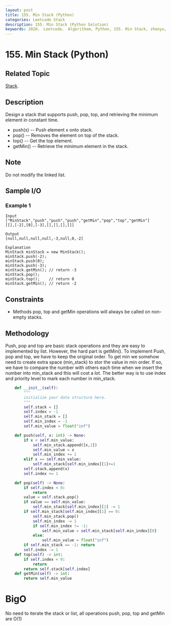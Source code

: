 ```yaml
---
layout: post
title: 155. Min Stack (Python)
categories: Leetcode Stack
description: 155. Min Stack (Python Solution)
keywords: 2020， Leetcode， Algorithem, Python, 155. Min Stack, zhenyu, Stack
---
```


# 155. Min Stack (Python)

## Related Topic
<a href="/categories/#Stack" target="_blank"> Stack</a>.

## Description
Design a stack that supports push, pop, top, and retrieving the minimum element in constant time.

* push(x) -- Push element x onto stack.
* pop() -- Removes the element on top of the stack.
* top() -- Get the top element.
* getMin() -- Retrieve the minimum element in the stack.

## Note
Do not modify the linked list.

## Sample I/O

### Example 1
```
Input
["MinStack","push","push","push","getMin","pop","top","getMin"]
[[],[-2],[0],[-3],[],[],[],[]]

Output
[null,null,null,null,-3,null,0,-2]

Explanation
MinStack minStack = new MinStack();
minStack.push(-2);
minStack.push(0);
minStack.push(-3);
minStack.getMin(); // return -3
minStack.pop();
minStack.top();    // return 0
minStack.getMin(); // return -2
```

## Constraints
* Methods pop, top and getMin operations will always be called on non-empty stacks.

## Methodology
Push, pop and top are basic stack operations and they are easy to implemented by list. However, the hard part is getMin().
To implement Push, pop and top, we have to keep the original order. To get min we somehow need to create extra space (min_stack) to stor the value in min order. If so, we have to compare the number with others each time when we insert the number into min_stack and this will cost a lot. The better way is to use index and priority level to mark each number in min_stack.

```python
    def __init__(self):
        """
        initialize your data structure here.
        """
        self.stack = []
        self.index = -1
        self.min_stack = []
        self.min_index = -1
        self.min_value = float("inf")

    def push(self, x: int) -> None:
        if x < self.min_value:
            self.min_stack.append([x,1])
            self.min_value = x
            self.min_index += 1
        elif x == self.min_value:
            self.min_stack[self.min_index][1]+=1
        self.stack.append(x)
        self.index += 1

    def pop(self) -> None:
        if self.index < 0:
            return
        value = self.stack.pop()
        if value == self.min_value:
            self.min_stack[self.min_index][1] -= 1
        if self.min_stack[self.min_index][1] == 0:
            self.min_stack.pop()
            self.min_index -= 1
            if self.min_index != -1:
                self.min_value = self.min_stack[self.min_index][0]
            else:
                self.min_value = float("inf")
        if self.min_stack == -1: return
        self.index -= 1
    def top(self) -> int:
        if self.index < 0:
            return
        return self.stack[self.index]
    def getMin(self) -> int:
        return self.min_value
```
# BigO
No need to iterate the stack or list, all operations push, pop, top and getMin are O(1)

